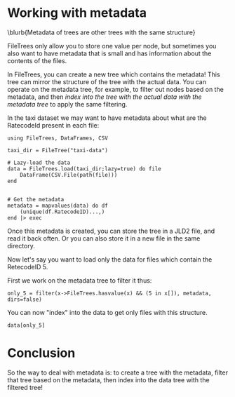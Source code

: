 # Working with metadata

\blurb{Metadata of trees are other trees with the same structure}

FileTrees only allow you to store one value per node, but sometimes you also want to have metadata that is small and has information about the contents of the files.

In FileTrees, you can create a new tree which contains the metadata! This tree can mirror the structure of the tree with the actual data. You can operate on the metadata tree, for example, to filter out nodes based on the metadata, and then _index into the tree with the actual data with the metadata tree_ to apply the same filtering.

In the taxi dataset we may want to have metadata about what are the RatecodeId present in each file:

```julia:dir1
using FileTrees, DataFrames, CSV

taxi_dir = FileTree("taxi-data")

# Lazy-load the data
data = FileTrees.load(taxi_dir;lazy=true) do file
    DataFrame(CSV.File(path(file)))
end


# Get the metadata
metadata = mapvalues(data) do df
    (unique(df.RatecodeID)...,)
end |> exec
```

Once this metadata is created, you can store the tree in a JLD2 file, and read it back often. Or you can also store it in a new file in the same directory.

Now let's say you want to load only the data for files which contain the RetecodeID 5.

First we work on the metadata tree to filter it thus:

```julia:dir1
only_5 = filter(x->FileTrees.hasvalue(x) && (5 in x[]), metadata, dirs=false)
```

You can now "index" into the data to get only files with this structure.

```julia:dir1
data[only_5]
```

# Conclusion

So the way to deal with metadata is: to create a tree with the metadata, filter that tree based on the metadata, then index into the data tree with the filtered tree!
